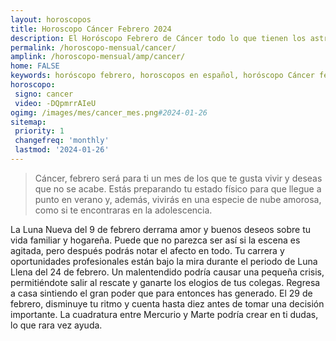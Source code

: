 ```yaml
---
layout: horoscopos
title: Horoscopo Cáncer Febrero 2024
description: El Horóscopo Febrero de Cáncer todo lo que tienen los astros preparados para este mes, amor, trabajo, familia. Todo sobre astrologia, tarot, predicciones. Horoscopo gratis en español, predicciones y astrología.
permalink: /horoscopo-mensual/cancer/
amplink: /horoscopo-mensual/amp/cancer/
home: FALSE
keywords: horóscopo febrero, horoscopos en español, horóscopo Cáncer febrero , horóscopo esperanza gracia, horoscop, horóscopos gratis, horoscopo Cáncer, Tarot, Astrologia, Zodíaco, Cáncer, horoscopo gratis, horoscopo del mes 
horoscopo:
 signo: cancer
 video: -DQpmrrAIeU
ogimg: /images/mes/cancer_mes.png#2024-01-26
sitemap:
 priority: 1
 changefreq: 'monthly'
 lastmod: '2024-01-26'
---
```



 > Cáncer, febrero será para ti un mes de los que te gusta vivir y deseas que no se acabe. Estás preparando tu estado físico para que llegue a punto en verano y, además, vivirás en una especie de nube amorosa, como si te encontraras en la adolescencia.



La Luna Nueva del 9 de febrero derrama amor y buenos deseos sobre tu vida familiar y hogareña. Puede que no parezca ser así si la escena es agitada, pero después podrás notar el afecto en todo. Tu carrera y oportunidades profesionales están bajo la mira durante el periodo de Luna Llena del 24 de febrero. Un malentendido podría causar una pequeña crisis, permitiéndote salir al rescate y ganarte los elogios de tus colegas. Regresa a casa sintiendo el gran poder que para entonces has generado. El 29 de febrero, disminuye tu ritmo y cuenta hasta diez antes de tomar una decisión importante. La cuadratura entre Mercurio y Marte podría crear en ti dudas, lo que rara vez ayuda.